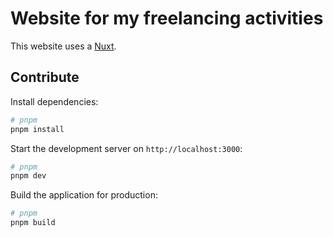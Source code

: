 # Website for my freelancing activities

This website uses a [Nuxt](https://nuxt.com/docs/getting-started/introduction).

## Contribute

Install dependencies:

```bash
# pnpm
pnpm install
```

Start the development server on `http://localhost:3000`:

```bash
# pnpm
pnpm dev
```

Build the application for production:

```bash
# pnpm
pnpm build
```
